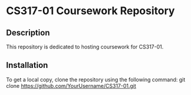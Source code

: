 # CS317-01 Coursework Repository

## Description
This repository is dedicated to hosting coursework for CS317-01.

## Installation
To get a local copy, clone the repository using the following command:
git clone https://github.com/YourUsername/CS317-01.git

